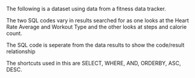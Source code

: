 The following is a dataset using data from a fitness data tracker. 

The two SQL codes vary in results searched for as one looks at the Heart Rate Average and Workout Type 
and the other looks at steps and calorie count.

The SQL code is seperate from the data results to show the code/result relationship

The shortcuts used in this are SELECT, WHERE, AND, ORDERBY, ASC, DESC.
